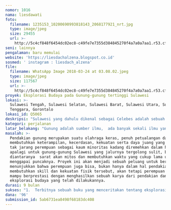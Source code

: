 ```yaml
---
nomor: 1016
nama: liesdawati
foto:
  filename: 1235153_10200690993818143_2068177921_nrt.jpg
  type: image/jpeg
  size: 29455
  url: >-
    http://5c4cf848f6454dc02ec8-c49fe7e7355d384845270f4a7a0a7aa1.r53.cf2.rackcdn.com/744106a0-6e3e-407f-91ad-9be136d98694/1235153_10200690993818143_2068177921_nrt.jpg
seni: lainnya
pengalaman: baru memulai
website: 'https://liesdachalzena.blogspot.co.id'
sosmed: ' instagram : liesdach_alzena'
file:
  filename: WhatsApp Image 2018-03-24 at 03.08.02.jpeg
  type: image/jpeg
  size: 117567
  url: >-
    http://5c4cf848f6454dc02ec8-c49fe7e7355d384845270f4a7a0a7aa1.r53.cf2.rackcdn.com/7dd60fa1-ec98-4d84-9c24-4abf21b2d85d/WhatsApp%20Image%202018-03-24%20at%2003.08.02.jpeg
proyek: Eksplorasi Budaya pada Gunung-gunung tertinggi Sulawesi
lokasi: >-
  Sulawesi Tengah, Sulawesi Selatan, Sulawesi Barat, Sulawesi Utara, Sulawesi
  Tenggara, Gorontalo
lokasi_id: Q5065
deskripsi: "Sulawesi yang dahulu dikenal sebagai Celebes adalah sebuah pulau di Indonesia yang merupakan salah satu dari empat kepulauan Sunda besar, dan merupakan pulau terbesar kesebelas di dunia. Sulawesi terdiri dari 6 Provinsi yakni : Sulawesi Selatan, Sulawesi Barat, Sulawesi Tenggara, Sulawesi Tengah, Sulawesi Utara, dan Gorontalo. Pada proyek ini akan dilakukan eksplore  pulau sulawesi dengan mendaki gunung-gunung tertinggi, melakukan pendataan yang berkaitan dengan gunung tersebut dan kehidupan sosial masyarakat disekitar kaki gunung khususnya mengenai tradisi dan budaya. Adapun gunung-gunung yang menjadi target antara lain : gunung gandang dewata yang merupakan gunung tertinggi di Sulawesi Barat terletak di kabupaten Mamasa, gunung sojol yang merupakan gunung tertinggi di Sulawesi Tengah terletak di kabupaten Parigi Moutong, gunung mekongga yang merupakan gunung tertinggi di Sulawesi Tenggara terletak di kabupaten Kolaka, gunung latimojong  yang merupakan gunung tertinggi di Sulawesi Selatan terletak di kabupaten Enrekang, gunung klabat yang merupakan gunung tertinggi di Sulawesi Utara terletak di daerah airmadidi, Gunung Tabongo merupakan gunung tertinggi di Gorontalo terletak di kabupaten Boalemo. Gunung-gunung tersebut memiliki sejarah, mitos dan legenda masing-masing. Hasil dari eksplorasi tersebut akan didokumentasikan dan dirangkum menjadi sebuah karya dalam bentuk tulisan yakni sebuah buku yang menceritakan tentang ekplorasi budaya gunung-gunung tertinggi Sulawesi.\r\n"
kategori: perjalanan
latar_belakang: "Gunung adalah sumber ilmu,  ada banyak sekali ilmu yang sesungguhnya bisa kita petik dari kegiatan mendaki gunung, beberapa diantaranya yakni : Ilmu pengetahuan alam, ilmu social, dan ilmu filsafat , Sedangkan Pendakian gunung merupakan suatu olahraga keras, penuh petualangan dan membutuhkan keterampilan, kecerdasan, kekuatan serta daya juang yang tinggi. \r\nBeberapa gunung memiliki budaya dan keunikan masing-masing. Di Sulawesi sendiri masih  jarang pendaki perempuan yang melakukan eksplorasi budaya sekaligus mendaki gunung-gunung tertinggi disana, apalagi menuangkannya dalam sebuah karya berupa tulisan mengenai gunung tersebut, tradisi dan kebudayaan masyarakat yang berada disekitar kaki gunung. Terkadang perempuan yang merupakan kaum minoritas dianggap remeh dilihat dari kekuatan fisik namun proyek ini akan menjadi sebuah ajang untuk menunjukkan kemampuan, skill, pengetahuan dan semangat yang dimiliki perempuan untuk mampu mendaki puncak-puncak tertinggi di Sulawesi, sekaligus melakukan eksplorasi budaya dimana sebagian diantaranya adalah daerah pedalaman. Jika selama ini pendakian hanya menghasilkan dokumentasi yang menjadi sebuah kebanggaan  maka  pendakian kali ini  harus benar-benar maksimal dengan menghasilkan sebuah karya yang akan dikenal oleh masyarakat luas.\r\n"
masalah: >-
  Pendakian gunung merupakan suatu olahraga keras, penuh petualangan dan
  membutuhkan keterampilan, kecerdasan, kekuatan serta daya juang yang tinggi,
  tak jarang perempuan sebagai kaum minoritas kadang diremehkan dalam hal ini,
  apalagi untuk gunung-gunung Sulawesi yang jalurnya tergolong sulit, beberapa
  diantaranya  sarat akan mitos dan membutuhkan waktu yang cukup lama untuk
  menggapai puncaknya. Proyek ini akan menjadi sebuah peluang untuk berkarya dan
  menunjukkan bahwa perempuan juga bisa, bukan hanya dalam hal pendakian yang
  membutuhkan skill dan kekuatan fisik tersebut, akan tetapi perempuan bahkan
  mampu berprestasi dengan menghasilkan sebuah karya dari pendakian dan
  eksplorasi budaya yang telah dilakukannya.
durasi: 9 bulan
sukses: "1.  Terbitnya sebuah buku yang menceritakan tentang eksplorasi budaya pada gunung-gunung tertinggi Sulawesi\r\n2. Adanya acara pameran foto, diskusi, sekaligus launching “buku” hasil karya dari eksplorasi budaya dan pendakian yang telah dilakukan. \r\n3. Adanya publikasi dokumentasi dan cerita perjalanan pada medsos.\r\n\r\n"
dana: '96'
submission_id: 5ab6731ea8498f68183dc408
---
```

